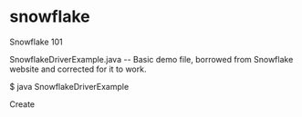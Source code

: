 # snowflake
Snowflake 101

SnowflakeDriverExample.java -- Basic demo file, borrowed from Snowflake website
and corrected for it to work.

$ java SnowflakeDriverExample

Create

